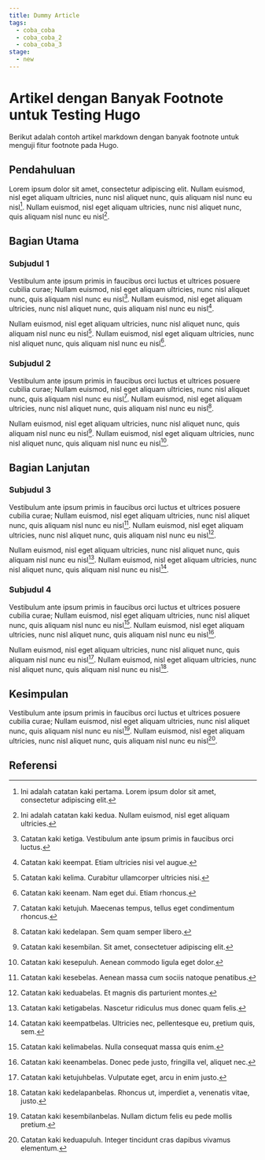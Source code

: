 ```yaml
---
title: Dummy Article
tags:
  - coba_coba
  - coba_coba_2
  - coba_coba_3
stage:
  - new
---
```


# Artikel dengan Banyak Footnote untuk Testing Hugo

Berikut adalah contoh artikel markdown dengan banyak footnote untuk menguji fitur footnote pada Hugo.

## Pendahuluan

Lorem ipsum dolor sit amet, consectetur adipiscing elit. Nullam euismod, nisl eget aliquam ultricies, nunc nisl aliquet nunc, quis aliquam nisl nunc eu nisl[^1]. Nullam euismod, nisl eget aliquam ultricies, nunc nisl aliquet nunc, quis aliquam nisl nunc eu nisl[^2].

## Bagian Utama

### Subjudul 1

Vestibulum ante ipsum primis in faucibus orci luctus et ultrices posuere cubilia curae; Nullam euismod, nisl eget aliquam ultricies, nunc nisl aliquet nunc, quis aliquam nisl nunc eu nisl[^3]. Nullam euismod, nisl eget aliquam ultricies, nunc nisl aliquet nunc, quis aliquam nisl nunc eu nisl[^4].

Nullam euismod, nisl eget aliquam ultricies, nunc nisl aliquet nunc, quis aliquam nisl nunc eu nisl[^5]. Nullam euismod, nisl eget aliquam ultricies, nunc nisl aliquet nunc, quis aliquam nisl nunc eu nisl[^6].

### Subjudul 2

Vestibulum ante ipsum primis in faucibus orci luctus et ultrices posuere cubilia curae; Nullam euismod, nisl eget aliquam ultricies, nunc nisl aliquet nunc, quis aliquam nisl nunc eu nisl[^7]. Nullam euismod, nisl eget aliquam ultricies, nunc nisl aliquet nunc, quis aliquam nisl nunc eu nisl[^8].

Nullam euismod, nisl eget aliquam ultricies, nunc nisl aliquet nunc, quis aliquam nisl nunc eu nisl[^9]. Nullam euismod, nisl eget aliquam ultricies, nunc nisl aliquet nunc, quis aliquam nisl nunc eu nisl[^10].

## Bagian Lanjutan

### Subjudul 3

Vestibulum ante ipsum primis in faucibus orci luctus et ultrices posuere cubilia curae; Nullam euismod, nisl eget aliquam ultricies, nunc nisl aliquet nunc, quis aliquam nisl nunc eu nisl[^11]. Nullam euismod, nisl eget aliquam ultricies, nunc nisl aliquet nunc, quis aliquam nisl nunc eu nisl[^12].

Nullam euismod, nisl eget aliquam ultricies, nunc nisl aliquet nunc, quis aliquam nisl nunc eu nisl[^13]. Nullam euismod, nisl eget aliquam ultricies, nunc nisl aliquet nunc, quis aliquam nisl nunc eu nisl[^14].

### Subjudul 4

Vestibulum ante ipsum primis in faucibus orci luctus et ultrices posuere cubilia curae; Nullam euismod, nisl eget aliquam ultricies, nunc nisl aliquet nunc, quis aliquam nisl nunc eu nisl[^15]. Nullam euismod, nisl eget aliquam ultricies, nunc nisl aliquet nunc, quis aliquam nisl nunc eu nisl[^16].

Nullam euismod, nisl eget aliquam ultricies, nunc nisl aliquet nunc, quis aliquam nisl nunc eu nisl[^17]. Nullam euismod, nisl eget aliquam ultricies, nunc nisl aliquet nunc, quis aliquam nisl nunc eu nisl[^18].

## Kesimpulan

Vestibulum ante ipsum primis in faucibus orci luctus et ultrices posuere cubilia curae; Nullam euismod, nisl eget aliquam ultricies, nunc nisl aliquet nunc, quis aliquam nisl nunc eu nisl[^19]. Nullam euismod, nisl eget aliquam ultricies, nunc nisl aliquet nunc, quis aliquam nisl nunc eu nisl[^20].

## Referensi

[^1]: Ini adalah catatan kaki pertama. Lorem ipsum dolor sit amet, consectetur adipiscing elit.
[^2]: Ini adalah catatan kaki kedua. Nullam euismod, nisl eget aliquam ultricies.
[^3]: Catatan kaki ketiga. Vestibulum ante ipsum primis in faucibus orci luctus.
[^4]: Catatan kaki keempat. Etiam ultricies nisi vel augue.
[^5]: Catatan kaki kelima. Curabitur ullamcorper ultricies nisi.
[^6]: Catatan kaki keenam. Nam eget dui. Etiam rhoncus.
[^7]: Catatan kaki ketujuh. Maecenas tempus, tellus eget condimentum rhoncus.
[^8]: Catatan kaki kedelapan. Sem quam semper libero.
[^9]: Catatan kaki kesembilan. Sit amet, consectetuer adipiscing elit.
[^10]: Catatan kaki kesepuluh. Aenean commodo ligula eget dolor.
[^11]: Catatan kaki kesebelas. Aenean massa cum sociis natoque penatibus.
[^12]: Catatan kaki keduabelas. Et magnis dis parturient montes.
[^13]: Catatan kaki ketigabelas. Nascetur ridiculus mus donec quam felis.
[^14]: Catatan kaki keempatbelas. Ultricies nec, pellentesque eu, pretium quis, sem.
[^15]: Catatan kaki kelimabelas. Nulla consequat massa quis enim.
[^16]: Catatan kaki keenambelas. Donec pede justo, fringilla vel, aliquet nec.
[^17]: Catatan kaki ketujuhbelas. Vulputate eget, arcu in enim justo.
[^18]: Catatan kaki kedelapanbelas. Rhoncus ut, imperdiet a, venenatis vitae, justo.
[^19]: Catatan kaki kesembilanbelas. Nullam dictum felis eu pede mollis pretium.
[^20]: Catatan kaki keduapuluh. Integer tincidunt cras dapibus vivamus elementum.